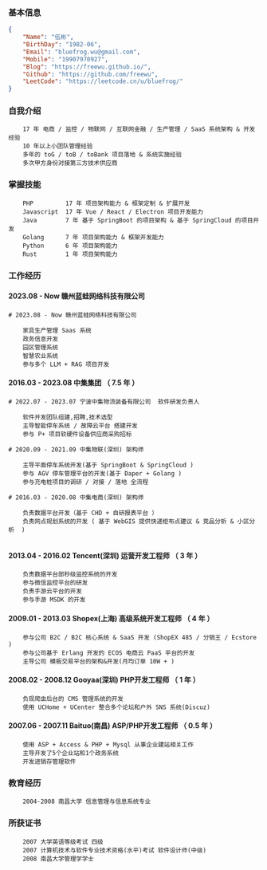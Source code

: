 ### 基本信息
```json
{
	"Name": "伍彬",
	"BirthDay": "1982-06",
	"Email": "bluefrog.wu@gmail.com",
	"Mobile": "19907970927",
	"Blog": "https://freewu.github.io/",
	"Github": "https://github.com/freewu",
	"LeetCode": "https://leetcode.cn/u/bluefrog/"
}
```

### 自我介绍
```
	17 年 电商 / 监控 / 物联网 / 互联网金融 / 生产管理 / SaaS 系统架构 & 开发经验
	10 年以上小团队管理经验
	多年的 toG / toB / toBank 项目落地 & 系统实施经验
	多次甲方身份对接第三方技术供应商
```

### 掌握技能
```
	PHP 		17 年 项目架构能力 & 框架定制 & 扩展开发
	Javascript  17 年 Vue / React / Electron 项目开发能力
	Java 		7 年 基于 SpringBoot 的项目架构 & 基于 SpringCloud 的项目开发
	Golang 		7 年 项目架构能力 & 框架开发能力 
	Python 		6 年 项目架构能力
	Rust		1 年 项目架构能力
```

### 工作经历

#### 2023.08 - Now 赣州蓝蛙网络科技有限公司
```
# 2023.08 - Now 赣州蓝蛙网络科技有限公司

	家具生产管理 Saas 系统
	政务信息开发
    园区管理系统
    智慧农业系统
	参与多个 LLM + RAG 项目开发

```

#### 2016.03 - 2023.08 中集集团 （ 7.5 年 ）

```
# 2022.07 - 2023.07 宁波中集物流装备有限公司  软件研发负责人

	软件开发团队组建,招聘,技术选型
	主导智能停车系统 / 故障云平台 搭建开发
	参与 P+ 项目软硬件设备供应商采购招标

# 2020.09 - 2021.09 中集物联(深圳) 架构师

	主导平面停车系统开发(基于 SpringBoot & SpringCloud )
	参与 AGV 停车管理平台的开发(基于 Daper + Golang )
	参与充电桩项目的调研 / 对接 / 落地 全流程

# 2016.03 - 2020.08 中集电商(深圳) 架构师	

	负责数据平台开发（基于 CHD + 自研报表平台 ）
	负责网点规划系统的开发 ( 基于 WebGIS 提供快递柜布点建议 & 竞品分析 & 小区分析  )
	
```

#### 2013.04 - 2016.02 Tencent(深圳) 运营开发工程师 （ 3 年 ）
```	
	负责数据平台部秒级监控系统的开发
	参与微信监控平台的研发
	负责手游云平台的开发
	参与手游 MSDK 的开发
```

#### 2009.01 - 2013.03 Shopex(上海) 高级系统开发工程师 （ 4 年  ）
```
	参与公司 B2C / B2C 核心系统 & SaaS 开发 (ShopEX 485 / 分销王 / Ecstore )
	参与公司基于 Erlang 开发的 ECOS 电商云 PaaS 平台的开发
	主导公司 模板交易平台的架构&开发(月均订单 10W + )
```

#### 2008.02 - 2008.12 Gooyaa(深圳) PHP开发工程师 （  1 年  ）
```
	负现爬虫后台的 CMS 管理系统的开发
	使用 UCHome + UCenter 整合多个论坛和户外 SNS 系统(Discuz)
```

#### 2007.06 - 2007.11 Baituo(南昌) ASP/PHP开发工程师 （ 0.5 年 ）
```
	使用 ASP + Access & PHP + Mysql 从事企业建站相关工作
	主导开发了5个企业站和1个政务系统
	开发进销存管理软件
```

### 教育经历
```
	2004-2008 南昌大学 信息管理与信息系统专业
```

### 所获证书
```
	2007 大学英语等级考试 四级
	2007 计算机技术与软件专业技术资格(水平)考试 软件设计师(中级)
	2008 南昌大学管理学学士
```